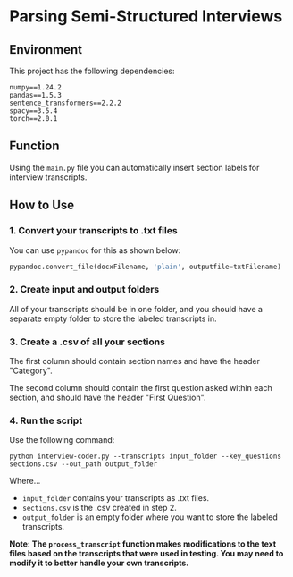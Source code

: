 # Parsing Semi-Structured Interviews

## Environment
This project has the following dependencies:
```
numpy==1.24.2
pandas==1.5.3
sentence_transformers==2.2.2
spacy==3.5.4
torch==2.0.1
```


## Function
Using the `main.py` file you can automatically insert section labels for interview transcripts.


## How to Use
### 1. Convert your transcripts to .txt files

You can use `pypandoc` for this as shown below:

```python
pypandoc.convert_file(docxFilename, 'plain', outputfile=txtFilename)
```

### 2. Create input and output folders
All of your transcripts should be in one folder, and you should have a separate empty folder to store the labeled transcripts in. 

### 3. Create a .csv of all your sections
The first column  should contain section names and have the header "Category".

The second column should contain the first question asked within each section, and should have the header "First Question".

### 4. Run the script

Use the following command:
```
python interview-coder.py --transcripts input_folder --key_questions sections.csv --out_path output_folder
```

Where...
- `input_folder` contains your transcripts as .txt files.
- `sections.csv` is the .csv created in step 2.
- `output_folder` is an empty folder where you want to store the labeled transcripts.

**Note: The `process_transcript` function makes modifications to the text files based on the transcripts that were used in testing. You may need to modify it to better handle your own transcripts.**
